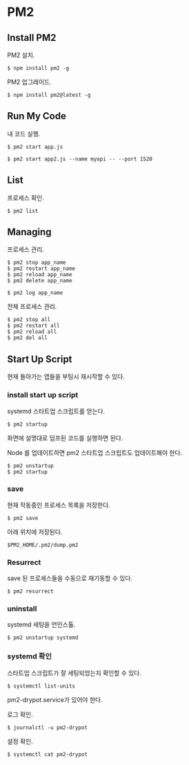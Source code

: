 
# PM2

## Install PM2

PM2 설치.

    $ npm install pm2 -g

PM2 업그레이드.

    $ npm install pm2@latest -g

## Run My Code

내 코드 실행.

    $ pm2 start app.js

    $ pm2 start app2.js --name myapi -- --port 1520

## List

프로세스 확인.

    $ pm2 list

## Managing

프로세스 관리.

    $ pm2 stop app_name
    $ pm2 restart app_name
    $ pm2 reload app_name
    $ pm2 delete app_name
    
    $ pm2 log app_name
    
전체 프로세스 관리.

    $ pm2 stop all
    $ pm2 restart all
    $ pm2 reload all
    $ pm2 del all

## Start Up Script

현재 돌아가는 앱들을 부팅시 재시작할 수 있다.

### install start up script

systemd 스타트업 스크립트를 얻는다.

    $ pm2 startup

화면에 설명대로 덤프된 코드를 실행하면 된다.

Node 를 업데이트하면 pm2 스타트업 스크립트도 업데이트해야 한다.

    $ pm2 unstartup
    $ pm2 startup

### save

현재 작동중인 프로세스 목록을 저장한다.

    $ pm2 save

아래 위치에 저장된다.

    $PM2_HOME/.pm2/dump.pm2

### Resurrect

save 된 프로세스들을 수동으로 재기동할 수 있다.

    $ pm2 resurrect

### uninstall

systemd 세팅을 언인스톨.

    $ pm2 unstartup systemd

### systemd 확인

스타트업 스크립트가 잘 세팅되었는지 확인할 수 있다.

    $ systemctl list-units
    
pm2-drypot.service가 있어야 한다.

로그 확인.

    $ journalctl -u pm2-drypot

설정 확인.

    $ systemctl cat pm2-drypot
    